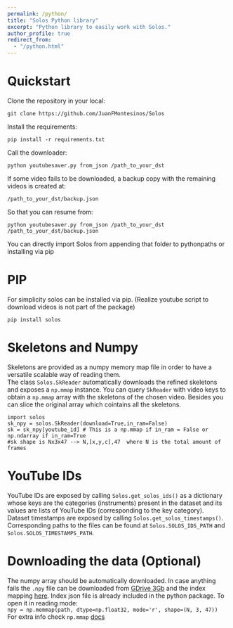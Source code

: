 ```yaml
---
permalink: /python/
title: "Solos Python library"
excerpt: "Python library to easily work with Solos."
author_profile: true
redirect_from: 
  - "/python.html"
---
```


# Quickstart  
Clone the repository in your local: 
```
git clone https://github.com/JuanFMontesinos/Solos
```
Install the requirements:
```
pip install -r requirements.txt
```
Call the downloader:
```
python youtubesaver.py from_json /path_to_your_dst
```
If some video fails to be downloaded, a backup copy with the remaining videos is created at:
```
/path_to_your_dst/backup.json
```
So that you can resume from:
```
python youtubesaver.py from_json /path_to_your_dst /path_to_your_dst/backup.json
```   
You can directly import Solos from appending that folder to pythonpaths or installing via pip
# PIP
For simplicity solos can be installed via pip. (Realize youtube script to download videos is not part of the package)  
```
pip install solos
```

# Skeletons and Numpy  
Skeletons are provided as a numpy memory map file in order to have a versatile scalable way of reading them.  
The class `Solos.SkReader` automatically downloads the refined skeletons and exposes a `np.mmap` instance. You can query `SkReader` with 
video keys to obtain a `np.mmap` array with the skeletons of the chosen video. Besides you can slice the original array which cointains all the skeletons.  

```
import solos
sk_npy = solos.SkReader(download=True,in_ram=False)
sk = sk_npy[youtube_id] # This is a np.mmap if in_ram = False or np.ndarray if in_ram=True
#sk shape is Nx3x47 --> N,[x,y,c],47  where N is the total amount of frames
```
# YouTube IDs  
YouTube IDs are exposed by calling `Solos.get_solos_ids()` as a dictionary whose keys are the categories (instruments) present in the dataset and its values are lists of YouTube IDs (corresponding to the key category).  
Dataset timestamps are exposed by calling `Solos.get_solos_timestamps()`.  
Corresponding paths to the files can be found at `Solos.SOLOS_IDS_PATH` and `Solos.SOLOS_TIMESTAMPS_PATH`.  
# Downloading the data (Optional)  
The numpy array should be automatically downloaded. In case anything fails the `.npy` file can be downloaded from [GDrive 3Gb](https://drive.google.com/file/d/1QRn7KMoJVD342VjpxsQh_uyQPhH2859B/view?usp=sharing) and the index mapping [here](https://drive.google.com/file/d/1vkVDWDcChYaiVjp0PmOgQgZdLIYbWeaV/view?usp=sharing). Index json file is already included in the python package. 
To open it in reading mode:  
`npy = np.memmap(path, dtype=np.float32, mode='r', shape=(N, 3, 47))`  
For extra info check `np.mmap` [docs](https://het.as.utexas.edu/HET/Software/Numpy/reference/generated/numpy.memmap.html)
